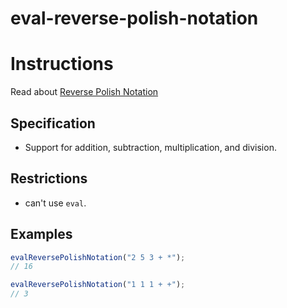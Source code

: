# eval-reverse-polish-notation

# Instructions

Read about [Reverse Polish Notation](https://en.wikipedia.org/wiki/Reverse_Polish_notation)

## Specification

- Support for addition, subtraction, multiplication, and division.

## Restrictions

- can't use `eval`.

## Examples

```js
evalReversePolishNotation("2 5 3 + *");
// 16

evalReversePolishNotation("1 1 1 + +");
// 3
```

